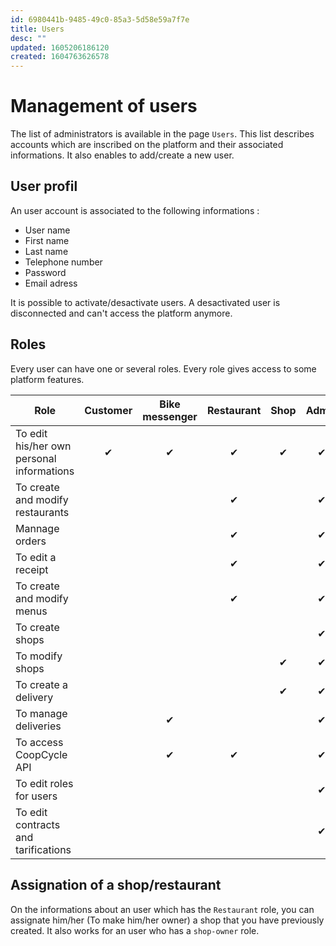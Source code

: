 ```yaml
---
id: 6980441b-9485-49c0-85a3-5d58e59a7f7e
title: Users
desc: ""
updated: 1605206186120
created: 1604763626578
---
```


# Management of users

The list of administrators is available in the page `Users`. This list describes accounts which are inscribed on the platform and their associated informations. It also enables to add/create a new user.

## User profil

An user account is associated to the following informations :

- User name
- First name
- Last name
- Telephone number
- Password
- Email adress

It is possible to activate/desactivate users. A desactivated user is disconnected and can't access the platform anymore.

## Roles

Every user can have one or several roles. Every role gives access to some platform features.

| Role                                      | Customer | Bike messenger | Restaurant | Shop | Admin |
| ----------------------------------------- | :------: | :------------: | :--------: | :--: | :---: |
| To edit his/her own personal informations |    ✔     |       ✔        |     ✔      |  ✔   |   ✔   |
| To create and modify restaurants          |          |                |     ✔      |      |   ✔   |
| Mannage orders                            |          |                |     ✔      |      |   ✔   |
| To edit a receipt                         |          |                |     ✔      |      |   ✔   |
| To create and modify menus                |          |                |     ✔      |      |   ✔   |
| To create shops                           |          |                |            |      |   ✔   |
| To modify shops                           |          |                |            |  ✔   |   ✔   |
| To create a delivery                      |          |                |            |  ✔   |   ✔   |
| To manage deliveries                      |          |       ✔        |            |      |   ✔   |
| To access CoopCycle API                   |          |       ✔        |     ✔      |      |   ✔   |
| To edit roles for users                   |          |                |            |      |   ✔   |
| To edit contracts and tarifications       |          |                |            |      |   ✔   |

## Assignation of a shop/restaurant

On the informations about an user which has the `Restaurant` role, you can assignate him/her (To make him/her owner) a shop that you have previously created. It also works for an user who has a `shop-owner` role.
